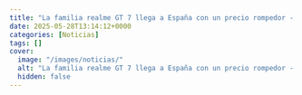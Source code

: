 ```yaml
---
title: "La familia realme GT 7 llega a España con un precio rompedor - es el flagship killer definitivo"
date: 2025-05-28T13:14:12+0000
categories: [Noticias]
tags: []
cover:
  image: "/images/noticias/"
  alt: "La familia realme GT 7 llega a España con un precio rompedor - es el flagship killer definitivo"
  hidden: false
---
```



